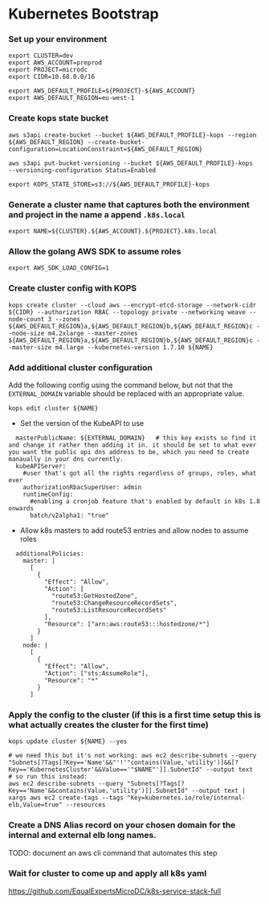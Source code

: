 # Kubernetes Bootstrap

### Set up your environment

```
export CLUSTER=dev
export AWS_ACCOUNT=preprod
export PROJECT=microdc
export CIDR=10.68.0.0/16

export AWS_DEFAULT_PROFILE=${PROJECT}-${AWS_ACCOUNT}
export AWS_DEFAULT_REGION=eu-west-1
```

### Create kops state bucket

```
aws s3api create-bucket --bucket ${AWS_DEFAULT_PROFILE}-kops --region ${AWS_DEFAULT_REGION} --create-bucket-configuration=LocationConstraint=${AWS_DEFAULT_REGION}

aws s3api put-bucket-versioning --bucket ${AWS_DEFAULT_PROFILE}-kops  --versioning-configuration Status=Enabled

export KOPS_STATE_STORE=s3://${AWS_DEFAULT_PROFILE}-kops
```

### Generate a cluster name that captures both the environment and project in the name a append `.k8s.local`
```
export NAME=${CLUSTER}.${AWS_ACCOUNT}.${PROJECT}.k8s.local
```

### Allow the golang AWS SDK to assume roles
```
export AWS_SDK_LOAD_CONFIG=1
```

### Create cluster config with KOPS
```
kops create cluster --cloud aws --encrypt-etcd-storage --network-cidr ${CIDR} --authorization RBAC --topology private --networking weave --node-count 3 --zones ${AWS_DEFAULT_REGION}a,${AWS_DEFAULT_REGION}b,${AWS_DEFAULT_REGION}c --node-size m4.2xlarge --master-zones ${AWS_DEFAULT_REGION}a,${AWS_DEFAULT_REGION}b,${AWS_DEFAULT_REGION}c --master-size m4.large --kubernetes-version 1.7.10 ${NAME}
```

### Add additional cluster configuration
Add the following config using the command below, but not that the `EXTERNAL_DOMAIN` variable should be replaced with an appropriate value.
```
kops edit cluster ${NAME}
```
* Set the version of the KubeAPI to use
```
  masterPublicName: ${EXTERNAL_DOMAIN}   # this key exists so find it and change it rather then adding it in. it should be set to what ever you want the public api dns address to be, which you need to create manaually in your dns currently.
  kubeAPIServer:
    #user that's got all the rights regardless of groups, roles, what ever
    authorizationRbacSuperUser: admin
    runtimeConfig:
      #enabling a cronjob feature that's enabled by default in k8s 1.8 onwards
      batch/v2alpha1: "true"
```
* Allow k8s masters to add route53 entries and allow nodes to assume roles
```
  additionalPolicies:
    master: |
      [
        {
          "Effect": "Allow",
          "Action": [
            "route53:GetHostedZone",
            "route53:ChangeResourceRecordSets",
            "route53:ListResourceRecordSets"
          ],
          "Resource": ["arn:aws:route53:::hostedzone/*"]
        }
      ]
    node: |
      [
        {
          "Effect": "Allow",
          "Action": ["sts:AssumeRole"],
          "Resource": "*"
        }
      ]
```


### Apply the config to the cluster (if this is a first time setup this is what actually creates the cluster for the first time)
```
kops update cluster ${NAME} --yes
```

```
# we need this but it's not working: aws ec2 describe-subnets --query "Subnets[?Tags[?Key=='Name'&&"'!'"contains(Value,'utility')]&&[?Key=='KubernetesCluster'&&Value=='"$NAME"']].SubnetId" --output text
# so run this instead:
aws ec2 describe-subnets --query "Subnets[?Tags[?Key=='Name'&&contains(Value,'utility')]].SubnetId" --output text | xargs aws ec2 create-tags --tags "Key=kubernetes.io/role/internal-elb,Value=true" --resources
```

### Create a DNS Alias record on your chosen domain for the internal and external elb long names.

TODO: document an aws cli command that automates this step

### Wait for cluster to come up and apply all k8s yaml

https://github.com/EqualExpertsMicroDC/k8s-service-stack-full
